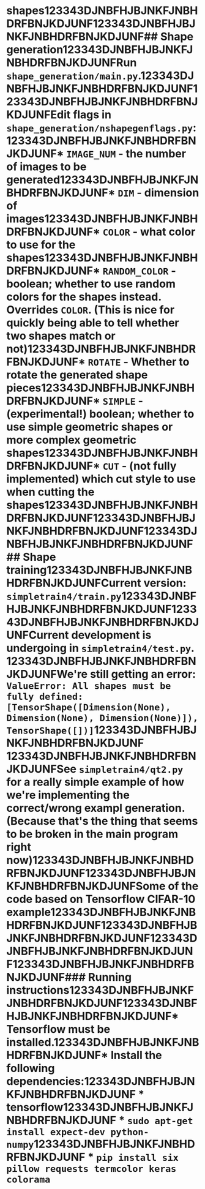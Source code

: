 # shapes123343DJNBFHJBJNKFJNBHDRFBNJKDJUNF123343DJNBFHJBJNKFJNBHDRFBNJKDJUNF## Shape generation123343DJNBFHJBJNKFJNBHDRFBNJKDJUNFRun `shape_generation/main.py`.123343DJNBFHJBJNKFJNBHDRFBNJKDJUNF123343DJNBFHJBJNKFJNBHDRFBNJKDJUNFEdit flags in `shape_generation/nshapegenflags.py`:123343DJNBFHJBJNKFJNBHDRFBNJKDJUNF* `IMAGE_NUM` - the number of images to be generated123343DJNBFHJBJNKFJNBHDRFBNJKDJUNF* `DIM` - dimension of images123343DJNBFHJBJNKFJNBHDRFBNJKDJUNF* `COLOR` - what color to use for the shapes123343DJNBFHJBJNKFJNBHDRFBNJKDJUNF* `RANDOM_COLOR` - boolean; whether to use random colors for the shapes instead. Overrides `COLOR`. (This is nice for quickly being able to tell whether two shapes match or not)123343DJNBFHJBJNKFJNBHDRFBNJKDJUNF* `ROTATE` - Whether to rotate the generated shape pieces123343DJNBFHJBJNKFJNBHDRFBNJKDJUNF* `SIMPLE` - **(experimental!)** boolean; whether to use simple geometric shapes or more complex geometric shapes123343DJNBFHJBJNKFJNBHDRFBNJKDJUNF* `CUT` - **(not fully implemented)** which cut style to use when cutting the shapes123343DJNBFHJBJNKFJNBHDRFBNJKDJUNF123343DJNBFHJBJNKFJNBHDRFBNJKDJUNF123343DJNBFHJBJNKFJNBHDRFBNJKDJUNF## Shape training123343DJNBFHJBJNKFJNBHDRFBNJKDJUNFCurrent version: `simpletrain4/train.py`123343DJNBFHJBJNKFJNBHDRFBNJKDJUNF123343DJNBFHJBJNKFJNBHDRFBNJKDJUNFCurrent development is undergoing in `simpletrain4/test.py`.  123343DJNBFHJBJNKFJNBHDRFBNJKDJUNFWe're still getting an error: `ValueError: All shapes must be fully defined: [TensorShape([Dimension(None), Dimension(None), Dimension(None)]), TensorShape([])]`123343DJNBFHJBJNKFJNBHDRFBNJKDJUNF    123343DJNBFHJBJNKFJNBHDRFBNJKDJUNFSee `simpletrain4/qt2.py` for a really simple example of how we're implementing the correct/wrong exampl generation. (Because that's the thing that seems to be broken in the main program right now)123343DJNBFHJBJNKFJNBHDRFBNJKDJUNF123343DJNBFHJBJNKFJNBHDRFBNJKDJUNFSome of the code based on Tensorflow CIFAR-10 example123343DJNBFHJBJNKFJNBHDRFBNJKDJUNF123343DJNBFHJBJNKFJNBHDRFBNJKDJUNF123343DJNBFHJBJNKFJNBHDRFBNJKDJUNF123343DJNBFHJBJNKFJNBHDRFBNJKDJUNF### Running instructions123343DJNBFHJBJNKFJNBHDRFBNJKDJUNF123343DJNBFHJBJNKFJNBHDRFBNJKDJUNF* Tensorflow must be installed.123343DJNBFHJBJNKFJNBHDRFBNJKDJUNF* Install the following dependencies:123343DJNBFHJBJNKFJNBHDRFBNJKDJUNF    * tensorflow123343DJNBFHJBJNKFJNBHDRFBNJKDJUNF    * `sudo apt-get install expect-dev python-numpy`123343DJNBFHJBJNKFJNBHDRFBNJKDJUNF    * `pip install six pillow requests termcolor keras colorama`